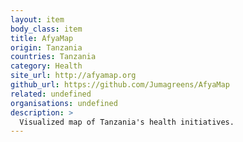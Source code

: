 ```yaml
---
layout: item
body_class: item
title: AfyaMap
origin: Tanzania
countries: Tanzania
category: Health
site_url: http://afyamap.org
github_url: https://github.com/Jumagreens/AfyaMap
related: undefined
organisations: undefined
description: >
  Visualized map of Tanzania's health initiatives.
---
```


